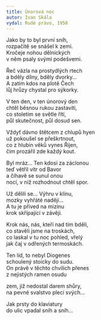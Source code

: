 ```yaml
---
title: Únorová noc
autor: Ivan Skála
vydal: Rudé právo, 1958
---
```


Jako by to byl první sníh,  
rozpačitě se snášel k zemi.  
Kročeje nohou dělnických  
v něm psaly svými podešvemi.

Řeč vázla na prostydlých rtech   
a bděly dílny, bděly dvorky…  
A zatím kdos na plotě Čech  
lůj hrůzy chystal pro sýkorky.

V ten den, v ten únorový den  
chtěl běsnou rukou zastaviti,  
co stoletím se světle řítí,  
půl skutečnost, půl dosud sen.

Vždyť dávno štětcem z chlupů hyen  
už pokoušel se přeškrtnout,  
co z hlubin věků vynes Říjen,  
čím prozářil zde každý kout.

Byl mráz… Ten kdosi za záclonou   
teď větřil vítr od Bavor   
a číhavě se sunul onou  
nocí, v níž rozhodnout chtěl spor.

Už dělili se… Výhru v klínu,  
mozky vyhřáté nadějí…   
A tu je přived na mizinu   
krok skřípající v závěji.

Krok nás, nás, kteří nad tím bděli,   
co stavěli jsme na troskách,  
co laskal v tu noc pohled, vřelý   
jak čaj v odřených termoskách.

Ten lid, to nebyl Diogenes   
schoulený stoicky do sudu.  
On právě v těchto chvilich přenes   
z nejistých ramen osudu

zem, již nedostal darem shůry,   
na pevné svalstvo plecí svých…

Jak prsty do klaviatury   
do ulic vpadal sníh a sníh…